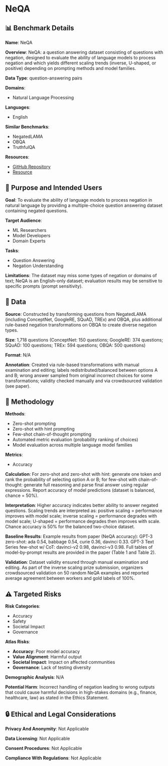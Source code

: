 # NeQA

## 📊 Benchmark Details

**Name**: NeQA

**Overview**: NeQA: a question answering dataset consisting of questions with negation, designed to evaluate the ability of language models to process negation and which yields different scaling trends (inverse, U-shaped, or positive) depending on prompting methods and model families.

**Data Type**: question-answering pairs

**Domains**:
- Natural Language Processing

**Languages**:
- English

**Similar Benchmarks**:
- NegatedLAMA
- OBQA
- TruthfulQA

**Resources**:
- [GitHub Repository](https://github.com/yuhui-zh15/NeQA)
- [Resource](https://arxiv.org/abs/2305.17311)

## 🎯 Purpose and Intended Users

**Goal**: To evaluate the ability of language models to process negation in natural language by providing a multiple-choice question answering dataset containing negated questions.

**Target Audience**:
- ML Researchers
- Model Developers
- Domain Experts

**Tasks**:
- Question Answering
- Negation Understanding

**Limitations**: The dataset may miss some types of negation or domains of text; NeQA is an English-only dataset; evaluation results may be sensitive to specific prompts (prompt sensitivity).

## 💾 Data

**Source**: Constructed by transforming questions from NegatedLAMA (including ConceptNet, GoogleRE, SQuAD, TREx) and OBQA, plus additional rule-based negation transformations on OBQA to create diverse negation types.

**Size**: 1,718 questions (ConceptNet: 150 questions; GoogleRE: 374 questions; SQuAD: 100 questions; TREx: 594 questions; OBQA: 500 questions)

**Format**: N/A

**Annotation**: Created via rule-based transformations with manual examination and editing; labels redistributed/balanced between options A and B; wrong answer sampled from original incorrect choices for some transformations; validity checked manually and via crowdsourced validation (see paper).

## 🔬 Methodology

**Methods**:
- Zero-shot prompting
- Zero-shot with hint prompting
- Few-shot chain-of-thought prompting
- Automated metric evaluation (probability ranking of choices)
- Model evaluation across multiple language model families

**Metrics**:
- Accuracy

**Calculation**: For zero-shot and zero-shot with hint: generate one token and rank the probability of selecting option A or B; for few-shot with chain-of-thought: generate full reasoning and parse final answer using regular expressions. Report accuracy of model predictions (dataset is balanced, chance = 50%).

**Interpretation**: Higher accuracy indicates better ability to answer negated questions. Scaling trends are interpreted as: positive scaling = performance improves with model scale; inverse scaling = performance degrades with model scale; U-shaped = performance degrades then improves with scale. Chance accuracy is 50% for the balanced two-choice dataset.

**Baseline Results**: Example results from paper (NeQA accuracy): GPT-3 zero-shot: ada 0.54, babbage 0.54, curie 0.36, davinci 0.33. GPT-3 Text Series few-shot w/ CoT: davinci-v2 0.98, davinci-v3 0.98. Full tables of model-by-prompt results are provided in the paper (Table 1 and Table 2).

**Validation**: Dataset validity ensured through manual examination and editing. As part of the inverse scaling prize submission, organizers crowdsourced validation on 50 random NeQA examples and reported average agreement between workers and gold labels of 100%.

## ⚠️ Targeted Risks

**Risk Categories**:
- Accuracy
- Safety
- Societal Impact
- Governance

**Atlas Risks**:
- **Accuracy**: Poor model accuracy
- **Value Alignment**: Harmful output
- **Societal Impact**: Impact on affected communities
- **Governance**: Lack of testing diversity

**Demographic Analysis**: N/A

**Potential Harm**: Incorrect handling of negation leading to wrong outputs that could cause harmful decisions in high-stakes domains (e.g., finance, healthcare, law) as stated in the Ethics Statement.

## 🔒 Ethical and Legal Considerations

**Privacy And Anonymity**: Not Applicable

**Data Licensing**: Not Applicable

**Consent Procedures**: Not Applicable

**Compliance With Regulations**: Not Applicable
